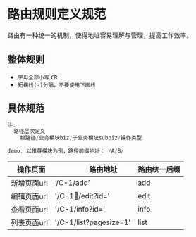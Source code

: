 # 路由规则定义规范

路由有一种统一的机制，使得地址容易理解与管理，提高工作效率。

## 整体规则

* `字母全部小写`   ```CR```
* `短横线(-)分隔，不要使用下画线`

## 具体规范
```javascript
注: 
  路径层次定义
    根路径/业务模块biz/子业务模块subbiz/操作类型
    
demo: 以推荐模块为例，路径前缀地址： /A/B/
```

|   操作页面 |            路由地址 | 路由统一后缀 |
| --- | --- | --- |
| 新增页面url | ‘/C-1/add' | add |
| 编辑页面url | '/C-1/edit?id=' | edit |
| 查看页面url | '/C-1/info?id=' | info |
| 列表页面url | '/C-1/list?pagesize=1' | list |
